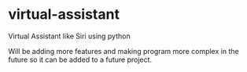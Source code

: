 # virtual-assistant
Virtual Assistant like Siri using python

Will be adding more features and making program more complex in the future so it can be added to a future project.
